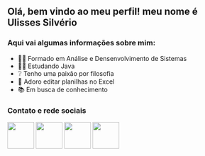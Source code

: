 ## Olá, bem vindo ao meu perfil! meu nome é Ulisses Silvério
### Aqui vai algumas informações sobre mim:
- 👨‍🎓  Formado em Análise e Densenvolvimento de Sistemas
- 👨‍💻  Estudando Java
- ❔   Tenho uma paixão por filosofia
- 🤣  Adoro editar planilhas no Excel
- 📚  Em busca de conhecimento
### Contato e rede sociais
[<img src="https://cdn-icons-png.flaticon.com/512/174/174883.png" width="60" height="60">](https://www.youtube.com/user/osvirtuais) 
[<img src="https://cdn-icons-png.flaticon.com/512/2111/2111463.png" width="60" height="60">](https://www.instagram.com/odisseu93/)
[<img src="https://cdn-icons.flaticon.com/png/512/3204/premium/3204295.png?token=exp=1637536655~hmac=4c646706cdcdccb523cde11502aad9ee" width="60" height="60">](ulissessuporteti01@gmail.com)
[<img src="https://cdn-icons-png.flaticon.com/512/733/733579.png" width="60" height="60">](https://twitter.com/Odisseu93)
